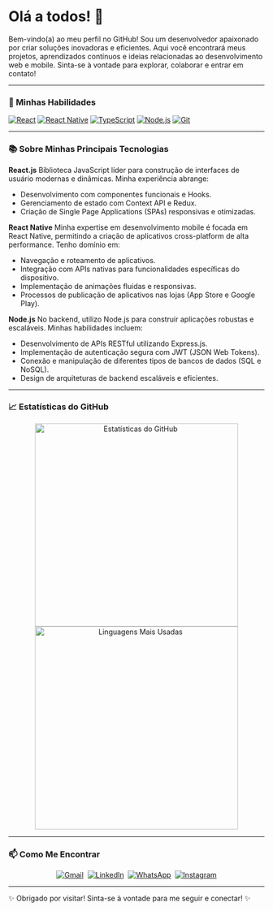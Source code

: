 # Olá a todos! 👋

Bem-vindo(a) ao meu perfil no GitHub! Sou um desenvolvedor apaixonado por criar soluções inovadoras e eficientes. Aqui você encontrará meus projetos, aprendizados contínuos e ideias relacionadas ao desenvolvimento web e mobile. Sinta-se à vontade para explorar, colaborar e entrar em contato!

---

### 🚀 Minhas Habilidades

[![React](https://img.shields.io/badge/React-20232A?style=for-the-badge&logo=react&logoColor=61DAFB)](https://react.dev/)
[![React Native](https://img.shields.io/badge/React_Native-20232A?style=for-the-badge&logo=react&logoColor=61DAFB)](https://reactnative.dev/)
[![TypeScript](https://img.shields.io/badge/TypeScript-007ACC?style=for-the-badge&logo=typescript&logoColor=white)](https://www.typescriptlang.org/)
[![Node.js](https://img.shields.io/badge/Node.js-339933?style=for-the-badge&logo=nodedotjs&logoColor=white)](https://nodejs.org/en)
[![Git](https://img.shields.io/badge/Git-F05032?style=for-the-badge&logo=git&logoColor=white)](https://git-scm.com/)

---

### 📚 Sobre Minhas Principais Tecnologias

**React.js**
Biblioteca JavaScript líder para construção de interfaces de usuário modernas e dinâmicas. Minha experiência abrange:
* Desenvolvimento com componentes funcionais e Hooks.
* Gerenciamento de estado com Context API e Redux.
* Criação de Single Page Applications (SPAs) responsivas e otimizadas.

**React Native**
Minha expertise em desenvolvimento mobile é focada em React Native, permitindo a criação de aplicativos cross-platform de alta performance. Tenho domínio em:
* Navegação e roteamento de aplicativos.
* Integração com APIs nativas para funcionalidades específicas do dispositivo.
* Implementação de animações fluidas e responsivas.
* Processos de publicação de aplicativos nas lojas (App Store e Google Play).

**Node.js**
No backend, utilizo Node.js para construir aplicações robustas e escaláveis. Minhas habilidades incluem:
* Desenvolvimento de APIs RESTful utilizando Express.js.
* Implementação de autenticação segura com JWT (JSON Web Tokens).
* Conexão e manipulação de diferentes tipos de bancos de dados (SQL e NoSQL).
* Design de arquiteturas de backend escaláveis e eficientes.

---

### 📈 Estatísticas do GitHub

<p align="center">
  <img src="https://github-readme-stats.vercel.app/api?username=rafconrado&show_icons=true&theme=dark&include_all_commits=true&count_private=true&hide_border=true" alt="Estatísticas do GitHub" width="400px"/>
  <img src="https://github-readme-stats.vercel.app/api/top-langs/?username=rafconrado&layout=compact&theme=dark&hide_title=true&hide_border=true" alt="Linguagens Mais Usadas" width="400px"/>
</p>

---

### 📫 Como Me Encontrar

<div style="display: flex; gap: 8px; flex-wrap: wrap; justify-content: center;">
  <a href="mailto:rafconradoo@gmail.com" target="_blank">
    <img src="https://img.shields.io/badge/Gmail-D14836?style=for-the-badge&logo=gmail&logoColor=white" alt="Gmail">
  </a>
  <a href="https://www.linkedin.com/in/rafconradoo/" target="_blank">
    <img src="https://img.shields.io/badge/LinkedIn-0077B5?style=for-the-badge&logo=linkedin&logoColor=white" alt="LinkedIn">
  </a>
  <a href="https://wa.me/61992449110" target="_blank">
    <img src="https://img.shields.io/badge/WhatsApp-25D366?style=for-the-badge&logo=whatsapp&logoColor=white" alt="WhatsApp">
  </a>
  <a href="https://www.instagram.com/rafconrado" target="_blank">
    <img src="https://img.shields.io/badge/Instagram-E4405F?style=for-the-badge&logo=instagram&logoColor=white" alt="Instagram">
  </a>
</div>

---

✨ Obrigado por visitar! Sinta-se à vontade para me seguir e conectar! ✨
